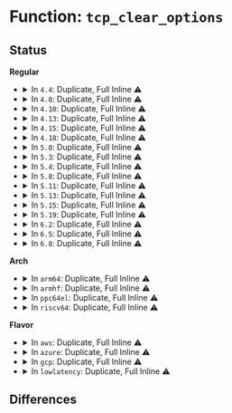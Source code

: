# Function: <code>tcp_clear_options</code>

## Status
<b>Regular</b>
<ul>
<li>
<details>
<summary>In <code>4.4</code>: Duplicate, Full Inline ⚠️</summary>

**Collision:** Static Duplication

**Inline:** Full

**Transformation:** False

**Instances:**

```
In net/ipv4/tcp_input.c (ffffffff8176dc33)
Location: include/linux/tcp.h:98
Inline: True
Inline callers:
  - net/ipv4/tcp_input.c:tcp_conn_request
  - net/ipv4/tcp_input.c:tcp_conn_request
  - net/ipv4/tcp_input.c:tcp_rcv_state_process
  - net/ipv4/tcp_input.c:tcp_rcv_state_process
  - net/ipv4/tcp_input.c:tcp_rcv_state_process
```
```
In net/ipv4/syncookies.c (ffffffff817ab1f8)
Location: include/linux/tcp.h:98
Inline: True
```
</details>
</li>
<li>
<details>
<summary>In <code>4.8</code>: Duplicate, Full Inline ⚠️</summary>

**Collision:** Static Duplication

**Inline:** Full

**Transformation:** False

**Instances:**

```
In net/ipv4/tcp_input.c (ffffffff817dbfa2)
Location: include/linux/tcp.h:103
Inline: True
Inline callers:
  - net/ipv4/tcp_input.c:tcp_conn_request
  - net/ipv4/tcp_input.c:tcp_conn_request
  - net/ipv4/tcp_input.c:tcp_rcv_state_process
  - net/ipv4/tcp_input.c:tcp_rcv_state_process
  - net/ipv4/tcp_input.c:tcp_rcv_state_process
```
```
In net/ipv4/syncookies.c (ffffffff81818ce8)
Location: include/linux/tcp.h:103
Inline: True
```
</details>
</li>
<li>
<details>
<summary>In <code>4.10</code>: Duplicate, Full Inline ⚠️</summary>

**Collision:** Static Duplication

**Inline:** Full

**Transformation:** False

**Instances:**

```
In net/ipv4/tcp_input.c (ffffffff8180c094)
Location: include/linux/tcp.h:109
Inline: True
Inline callers:
  - net/ipv4/tcp_input.c:tcp_conn_request
  - net/ipv4/tcp_input.c:tcp_conn_request
  - net/ipv4/tcp_input.c:tcp_rcv_state_process
  - net/ipv4/tcp_input.c:tcp_rcv_state_process
  - net/ipv4/tcp_input.c:tcp_rcv_state_process
```
```
In net/ipv4/syncookies.c (ffffffff8184a548)
Location: include/linux/tcp.h:109
Inline: True
```
</details>
</li>
<li>
<details>
<summary>In <code>4.13</code>: Duplicate, Full Inline ⚠️</summary>

**Collision:** Static Duplication

**Inline:** Full

**Transformation:** False

**Instances:**

```
In net/ipv4/tcp_input.c (ffffffff8182c253)
Location: include/linux/tcp.h:109
Inline: True
Inline callers:
  - net/ipv4/tcp_input.c:tcp_conn_request
  - net/ipv4/tcp_input.c:tcp_conn_request
  - net/ipv4/tcp_input.c:tcp_rcv_state_process
  - net/ipv4/tcp_input.c:tcp_rcv_state_process
  - net/ipv4/tcp_input.c:tcp_rcv_state_process
```
```
In net/ipv4/syncookies.c (ffffffff8186deef)
Location: include/linux/tcp.h:109
Inline: True
```
</details>
</li>
<li>
<details>
<summary>In <code>4.15</code>: Duplicate, Full Inline ⚠️</summary>

**Collision:** Static Duplication

**Inline:** Full

**Transformation:** False

**Instances:**

```
In net/ipv4/tcp_input.c (ffffffff818ab0e3)
Location: include/linux/tcp.h:109
Inline: True
Inline callers:
  - net/ipv4/tcp_input.c:tcp_conn_request
  - net/ipv4/tcp_input.c:tcp_conn_request
  - net/ipv4/tcp_input.c:tcp_rcv_state_process
  - net/ipv4/tcp_input.c:tcp_rcv_state_process
  - net/ipv4/tcp_input.c:tcp_rcv_state_process
```
```
In net/ipv4/syncookies.c (ffffffff818ee84f)
Location: include/linux/tcp.h:109
Inline: True
```
</details>
</li>
<li>
<details>
<summary>In <code>4.18</code>: Duplicate, Full Inline ⚠️</summary>

**Collision:** Static Duplication

**Inline:** Full

**Transformation:** False

**Instances:**

```
In net/ipv4/tcp_input.c (ffffffff8190054c)
Location: include/linux/tcp.h:109
Inline: True
Inline callers:
  - net/ipv4/tcp_input.c:tcp_conn_request
  - net/ipv4/tcp_input.c:tcp_conn_request
  - net/ipv4/tcp_input.c:tcp_rcv_state_process
  - net/ipv4/tcp_input.c:tcp_rcv_state_process
  - net/ipv4/tcp_input.c:tcp_rcv_state_process
```
```
In net/ipv4/syncookies.c (ffffffff8194515f)
Location: include/linux/tcp.h:109
Inline: True
```
</details>
</li>
<li>
<details>
<summary>In <code>5.0</code>: Duplicate, Full Inline ⚠️</summary>

**Collision:** Static Duplication

**Inline:** Full

**Transformation:** False

**Instances:**

```
In net/ipv4/tcp_input.c (ffffffff8192e6ab)
Location: include/linux/tcp.h:109
Inline: True
Inline callers:
  - net/ipv4/tcp_input.c:tcp_conn_request
  - net/ipv4/tcp_input.c:tcp_conn_request
  - net/ipv4/tcp_input.c:tcp_rcv_state_process
  - net/ipv4/tcp_input.c:tcp_rcv_state_process
  - net/ipv4/tcp_input.c:tcp_rcv_state_process
```
```
In net/ipv4/syncookies.c (ffffffff8197544f)
Location: include/linux/tcp.h:109
Inline: True
```
</details>
</li>
<li>
<details>
<summary>In <code>5.3</code>: Duplicate, Full Inline ⚠️</summary>

**Collision:** Static Duplication

**Inline:** Full

**Transformation:** False

**Instances:**

```
In net/ipv4/tcp_input.c (ffffffff81991c93)
Location: include/linux/tcp.h:100
Inline: True
Inline callers:
  - net/ipv4/tcp_input.c:tcp_conn_request
  - net/ipv4/tcp_input.c:tcp_conn_request
  - net/ipv4/tcp_input.c:tcp_rcv_synsent_state_process
  - net/ipv4/tcp_input.c:tcp_rcv_synsent_state_process
  - net/ipv4/tcp_input.c:tcp_rcv_synsent_state_process
```
```
In net/ipv4/syncookies.c (ffffffff819deff5)
Location: include/linux/tcp.h:100
Inline: True
```
</details>
</li>
<li>
<details>
<summary>In <code>5.4</code>: Duplicate, Full Inline ⚠️</summary>

**Collision:** Static Duplication

**Inline:** Full

**Transformation:** False

**Instances:**

```
In net/ipv4/tcp_input.c (ffffffff819c88a7)
Location: include/linux/tcp.h:100
Inline: True
Inline callers:
  - net/ipv4/tcp_input.c:tcp_conn_request
  - net/ipv4/tcp_input.c:tcp_conn_request
  - net/ipv4/tcp_input.c:tcp_rcv_synsent_state_process
  - net/ipv4/tcp_input.c:tcp_rcv_synsent_state_process
  - net/ipv4/tcp_input.c:tcp_rcv_synsent_state_process
```
```
In net/ipv4/syncookies.c (ffffffff81a16095)
Location: include/linux/tcp.h:100
Inline: True
```
</details>
</li>
<li>
<details>
<summary>In <code>5.8</code>: Duplicate, Full Inline ⚠️</summary>

**Collision:** Static Duplication

**Inline:** Full

**Transformation:** False

**Instances:**

```
In net/ipv4/tcp_input.c (ffffffff81ab3dc3)
Location: include/linux/tcp.h:100
Inline: True
Inline callers:
  - net/ipv4/tcp_input.c:tcp_conn_request
  - net/ipv4/tcp_input.c:tcp_conn_request
  - net/ipv4/tcp_input.c:tcp_rcv_synsent_state_process
  - net/ipv4/tcp_input.c:tcp_rcv_synsent_state_process
  - net/ipv4/tcp_input.c:tcp_rcv_fastopen_synack
```
```
In net/ipv4/syncookies.c (ffffffff81b06da5)
Location: include/linux/tcp.h:100
Inline: True
Inline callers:
  - net/ipv4/syncookies.c:cookie_timestamp_decode
```
</details>
</li>
<li>
<details>
<summary>In <code>5.11</code>: Duplicate, Full Inline ⚠️</summary>

**Collision:** Static Duplication

**Inline:** Full

**Transformation:** False

**Instances:**

```
In net/ipv4/tcp_input.c (ffffffff81abe734)
Location: include/linux/tcp.h:102
Inline: True
Inline callers:
  - net/ipv4/tcp_input.c:tcp_conn_request
  - net/ipv4/tcp_input.c:tcp_conn_request
  - net/ipv4/tcp_input.c:tcp_rcv_synsent_state_process
  - net/ipv4/tcp_input.c:tcp_rcv_synsent_state_process
  - net/ipv4/tcp_input.c:tcp_rcv_fastopen_synack
```
```
In net/ipv4/syncookies.c (ffffffff81b14f95)
Location: include/linux/tcp.h:102
Inline: True
Inline callers:
  - net/ipv4/syncookies.c:cookie_timestamp_decode
```
</details>
</li>
<li>
<details>
<summary>In <code>5.13</code>: Duplicate, Full Inline ⚠️</summary>

**Collision:** Static Duplication

**Inline:** Full

**Transformation:** False

**Instances:**

```
In net/ipv4/tcp_input.c (ffffffff81aaaa97)
Location: include/linux/tcp.h:102
Inline: True
Inline callers:
  - net/ipv4/tcp_input.c:tcp_conn_request
  - net/ipv4/tcp_input.c:tcp_conn_request
  - net/ipv4/tcp_input.c:tcp_rcv_synsent_state_process
  - net/ipv4/tcp_input.c:tcp_rcv_synsent_state_process
  - net/ipv4/tcp_input.c:tcp_rcv_fastopen_synack
```
```
In net/ipv4/syncookies.c (ffffffff81b02d9f)
Location: include/linux/tcp.h:102
Inline: True
Inline callers:
  - net/ipv4/syncookies.c:cookie_timestamp_decode
```
</details>
</li>
<li>
<details>
<summary>In <code>5.15</code>: Duplicate, Full Inline ⚠️</summary>

**Collision:** Static Duplication

**Inline:** Full

**Transformation:** False

**Instances:**

```
In net/ipv4/tcp_input.c (ffffffff81b66e87)
Location: include/linux/tcp.h:102
Inline: True
Inline callers:
  - net/ipv4/tcp_input.c:tcp_conn_request
  - net/ipv4/tcp_input.c:tcp_conn_request
  - net/ipv4/tcp_input.c:tcp_rcv_synsent_state_process
  - net/ipv4/tcp_input.c:tcp_rcv_synsent_state_process
  - net/ipv4/tcp_input.c:tcp_rcv_fastopen_synack
```
```
In net/ipv4/syncookies.c (ffffffff81bc4faf)
Location: include/linux/tcp.h:102
Inline: True
Inline callers:
  - net/ipv4/syncookies.c:cookie_timestamp_decode
```
</details>
</li>
<li>
<details>
<summary>In <code>5.19</code>: Duplicate, Full Inline ⚠️</summary>

**Collision:** Static Duplication

**Inline:** Full

**Transformation:** False

**Instances:**

```
In net/ipv4/tcp_input.c (ffffffff81cf5f09)
Location: include/linux/tcp.h:102
Inline: True
Inline callers:
  - net/ipv4/tcp_input.c:tcp_conn_request
  - net/ipv4/tcp_input.c:tcp_conn_request
  - net/ipv4/tcp_input.c:tcp_rcv_synsent_state_process
  - net/ipv4/tcp_input.c:tcp_rcv_synsent_state_process
  - net/ipv4/tcp_input.c:tcp_rcv_fastopen_synack
```
```
In net/ipv4/syncookies.c (ffffffff81d5a0f0)
Location: include/linux/tcp.h:102
Inline: True
Inline callers:
  - net/ipv4/syncookies.c:cookie_timestamp_decode
```
</details>
</li>
<li>
<details>
<summary>In <code>6.2</code>: Duplicate, Full Inline ⚠️</summary>

**Collision:** Static Duplication

**Inline:** Full

**Transformation:** False

**Instances:**

```
In net/ipv4/tcp_input.c (ffffffff81eba919)
Location: include/linux/tcp.h:132
Inline: True
Inline callers:
  - net/ipv4/tcp_input.c:tcp_conn_request
  - net/ipv4/tcp_input.c:tcp_conn_request
  - net/ipv4/tcp_input.c:tcp_rcv_synsent_state_process
  - net/ipv4/tcp_input.c:tcp_rcv_synsent_state_process
  - net/ipv4/tcp_input.c:tcp_rcv_fastopen_synack
```
```
In net/ipv4/syncookies.c (ffffffff81f244d0)
Location: include/linux/tcp.h:132
Inline: True
Inline callers:
  - net/ipv4/syncookies.c:cookie_timestamp_decode
```
</details>
</li>
<li>
<details>
<summary>In <code>6.5</code>: Duplicate, Full Inline ⚠️</summary>

**Collision:** Static Duplication

**Inline:** Full

**Transformation:** False

**Instances:**

```
In net/ipv4/tcp_input.c (ffffffff81f18da9)
Location: include/linux/tcp.h:132
Inline: True
Inline callers:
  - net/ipv4/tcp_input.c:tcp_conn_request
  - net/ipv4/tcp_input.c:tcp_conn_request
  - net/ipv4/tcp_input.c:tcp_rcv_synsent_state_process
  - net/ipv4/tcp_input.c:tcp_rcv_synsent_state_process
  - net/ipv4/tcp_input.c:tcp_rcv_fastopen_synack
```
```
In net/ipv4/syncookies.c (ffffffff81f84060)
Location: include/linux/tcp.h:132
Inline: True
Inline callers:
  - net/ipv4/syncookies.c:cookie_timestamp_decode
```
</details>
</li>
<li>
<details>
<summary>In <code>6.8</code>: Duplicate, Full Inline ⚠️</summary>

**Collision:** Static Duplication

**Inline:** Full

**Transformation:** False

**Instances:**

```
In net/ipv4/tcp_input.c (ffffffff81fdd56d)
Location: include/linux/tcp.h:132
Inline: True
Inline callers:
  - net/ipv4/tcp_input.c:tcp_conn_request
  - net/ipv4/tcp_input.c:tcp_conn_request
  - net/ipv4/tcp_input.c:tcp_rcv_synsent_state_process
  - net/ipv4/tcp_input.c:tcp_rcv_synsent_state_process
  - net/ipv4/tcp_input.c:tcp_rcv_fastopen_synack
```
```
In net/ipv4/syncookies.c (ffffffff8204a710)
Location: include/linux/tcp.h:132
Inline: True
Inline callers:
  - net/ipv4/syncookies.c:cookie_timestamp_decode
```
</details>
</li>
</ul>
<b>Arch</b>
<ul>
<li>
<details>
<summary>In <code>arm64</code>: Duplicate, Full Inline ⚠️</summary>

**Collision:** Static Duplication

**Inline:** Full

**Transformation:** False

**Instances:**

```
In net/ipv4/tcp_input.c (ffff800010c7a480)
Location: include/linux/tcp.h:100
Inline: True
Inline callers:
  - net/ipv4/tcp_input.c:tcp_conn_request
  - net/ipv4/tcp_input.c:tcp_conn_request
  - net/ipv4/tcp_input.c:tcp_rcv_synsent_state_process
  - net/ipv4/tcp_input.c:tcp_rcv_synsent_state_process
  - net/ipv4/tcp_input.c:tcp_rcv_synsent_state_process
```
```
In net/ipv4/syncookies.c (ffff800010cd1d10)
Location: include/linux/tcp.h:100
Inline: True
```
</details>
</li>
<li>
<details>
<summary>In <code>armhf</code>: Duplicate, Full Inline ⚠️</summary>

**Collision:** Static Duplication

**Inline:** Full

**Transformation:** False

**Instances:**

```
In net/ipv4/tcp_input.c (c0d87fb0)
Location: include/linux/tcp.h:100
Inline: True
Inline callers:
  - net/ipv4/tcp_input.c:tcp_conn_request
  - net/ipv4/tcp_input.c:tcp_conn_request
  - net/ipv4/tcp_input.c:tcp_rcv_synsent_state_process
  - net/ipv4/tcp_input.c:tcp_rcv_synsent_state_process
  - net/ipv4/tcp_input.c:tcp_rcv_synsent_state_process
```
```
In net/ipv4/syncookies.c (c0ddb954)
Location: include/linux/tcp.h:100
Inline: True
```
</details>
</li>
<li>
<details>
<summary>In <code>ppc64el</code>: Duplicate, Full Inline ⚠️</summary>

**Collision:** Static Duplication

**Inline:** Full

**Transformation:** False

**Instances:**

```
In net/ipv4/tcp_input.c (c000000000d84fbc)
Location: include/linux/tcp.h:100
Inline: True
Inline callers:
  - net/ipv4/tcp_input.c:tcp_conn_request
  - net/ipv4/tcp_input.c:tcp_conn_request
  - net/ipv4/tcp_input.c:tcp_rcv_synsent_state_process
  - net/ipv4/tcp_input.c:tcp_rcv_synsent_state_process
  - net/ipv4/tcp_input.c:tcp_rcv_synsent_state_process
```
```
In net/ipv4/syncookies.c (c000000000df0020)
Location: include/linux/tcp.h:100
Inline: True
```
</details>
</li>
<li>
<details>
<summary>In <code>riscv64</code>: Duplicate, Full Inline ⚠️</summary>

**Collision:** Static Duplication

**Inline:** Full

**Transformation:** False

**Instances:**

```
In net/ipv4/tcp_input.c (ffffffe0007de1f2)
Location: include/linux/tcp.h:100
Inline: True
Inline callers:
  - net/ipv4/tcp_input.c:tcp_conn_request
  - net/ipv4/tcp_input.c:tcp_conn_request
  - net/ipv4/tcp_input.c:tcp_rcv_synsent_state_process
  - net/ipv4/tcp_input.c:tcp_rcv_synsent_state_process
  - net/ipv4/tcp_input.c:tcp_rcv_synsent_state_process
```
```
In net/ipv4/syncookies.c (ffffffe00082328c)
Location: include/linux/tcp.h:100
Inline: True
```
</details>
</li>
</ul>
<b>Flavor</b>
<ul>
<li>
<details>
<summary>In <code>aws</code>: Duplicate, Full Inline ⚠️</summary>

**Collision:** Static Duplication

**Inline:** Full

**Transformation:** False

**Instances:**

```
In net/ipv4/tcp_input.c (ffffffff81968717)
Location: include/linux/tcp.h:100
Inline: True
Inline callers:
  - net/ipv4/tcp_input.c:tcp_conn_request
  - net/ipv4/tcp_input.c:tcp_conn_request
  - net/ipv4/tcp_input.c:tcp_rcv_synsent_state_process
  - net/ipv4/tcp_input.c:tcp_rcv_synsent_state_process
  - net/ipv4/tcp_input.c:tcp_rcv_synsent_state_process
```
```
In net/ipv4/syncookies.c (ffffffff819b5725)
Location: include/linux/tcp.h:100
Inline: True
```
</details>
</li>
<li>
<details>
<summary>In <code>azure</code>: Duplicate, Full Inline ⚠️</summary>

**Collision:** Static Duplication

**Inline:** Full

**Transformation:** False

**Instances:**

```
In net/ipv4/tcp_input.c (ffffffff81922207)
Location: include/linux/tcp.h:100
Inline: True
Inline callers:
  - net/ipv4/tcp_input.c:tcp_conn_request
  - net/ipv4/tcp_input.c:tcp_conn_request
  - net/ipv4/tcp_input.c:tcp_rcv_synsent_state_process
  - net/ipv4/tcp_input.c:tcp_rcv_synsent_state_process
  - net/ipv4/tcp_input.c:tcp_rcv_synsent_state_process
```
```
In net/ipv4/syncookies.c (ffffffff81972515)
Location: include/linux/tcp.h:100
Inline: True
```
</details>
</li>
<li>
<details>
<summary>In <code>gcp</code>: Duplicate, Full Inline ⚠️</summary>

**Collision:** Static Duplication

**Inline:** Full

**Transformation:** False

**Instances:**

```
In net/ipv4/tcp_input.c (ffffffff819d2ee7)
Location: include/linux/tcp.h:100
Inline: True
Inline callers:
  - net/ipv4/tcp_input.c:tcp_conn_request
  - net/ipv4/tcp_input.c:tcp_conn_request
  - net/ipv4/tcp_input.c:tcp_rcv_synsent_state_process
  - net/ipv4/tcp_input.c:tcp_rcv_synsent_state_process
  - net/ipv4/tcp_input.c:tcp_rcv_synsent_state_process
```
```
In net/ipv4/syncookies.c (ffffffff81a1ffc5)
Location: include/linux/tcp.h:100
Inline: True
```
</details>
</li>
<li>
<details>
<summary>In <code>lowlatency</code>: Duplicate, Full Inline ⚠️</summary>

**Collision:** Static Duplication

**Inline:** Full

**Transformation:** False

**Instances:**

```
In net/ipv4/tcp_input.c (ffffffff819dca88)
Location: include/linux/tcp.h:100
Inline: True
Inline callers:
  - net/ipv4/tcp_input.c:tcp_conn_request
  - net/ipv4/tcp_input.c:tcp_conn_request
  - net/ipv4/tcp_input.c:tcp_rcv_synsent_state_process
  - net/ipv4/tcp_input.c:tcp_rcv_synsent_state_process
  - net/ipv4/tcp_input.c:tcp_rcv_synsent_state_process
```
```
In net/ipv4/syncookies.c (ffffffff81a2b4c5)
Location: include/linux/tcp.h:100
Inline: True
```
</details>
</li>
</ul>

## Differences
